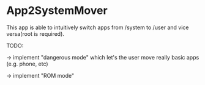 # App2SystemMover
This app is able to intuitively switch apps from /system to /user and vice versa(root is required).

TODO:

-> implement "dangerous mode" which let's the user move really basic apps (e.g. phone, etc)

-> implement "ROM mode"